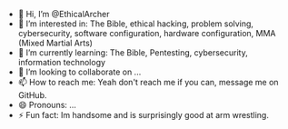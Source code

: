 - 👋 Hi, I’m @EthicalArcher
- 👀 I’m interested in: The Bible, ethical hacking, problem solving, cybersecurity, software configuration, hardware configuration, MMA (Mixed Martial Arts)  
- 🌱 I’m currently learning: The Bible, Pentesting, cybersecurity, information technology 
- 💞️ I’m looking to collaborate on ...
- 📫 How to reach me: Yeah don't reach me if you can, message me on GitHub.
- 😄 Pronouns: ... 
- ⚡ Fun fact: Im handsome and is surprisingly good at arm wrestling.

<!---
EthicalArcher/EthicalArcher is a very ✨ handsome young individual and cool. Wait did I mention im handsome (: ✨ repository because its `README.md` (this file) appears on your GitHub profile.
You can click the Preview link to take a look at your changes.
--->
